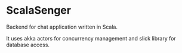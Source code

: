 # ScalaSenger

Backend for chat application written in Scala.

It uses akka actors for concurrency management and slick library for database access. 
